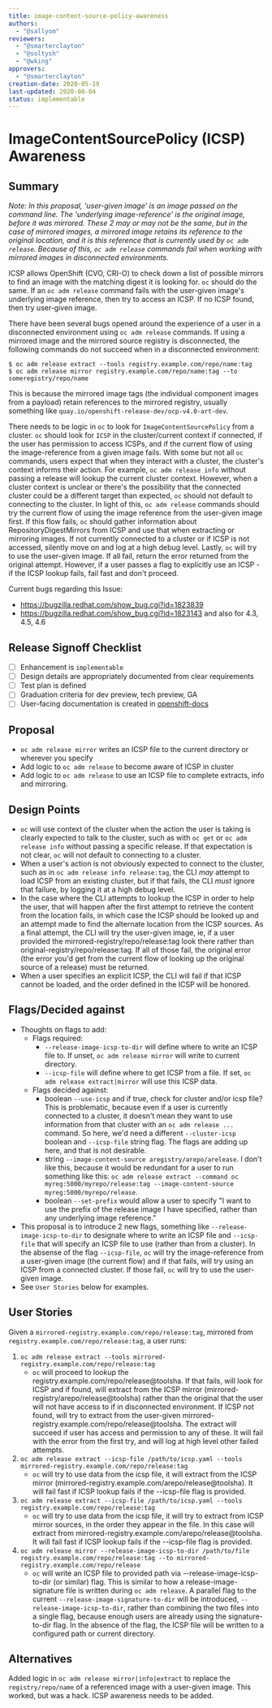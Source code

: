 ```yaml
---
title: image-content-source-policy-awareness
authors:
  - "@sallyom"
reviewers:
  - "@smarterclayton"
  - "@soltysh"
  - "@wking"
approvers:
  - "@smarterclayton"
creation-date: 2020-05-19
last-updated: 2020-08-04
status: implementable
---
```


# ImageContentSourcePolicy (ICSP) Awareness

## Summary

_Note: In this proposal, 'user-given image' is an image passed on the command line.  The 'underlying image-reference' is the original image, before
it was mirrored.  These 2 may or may not be the same, but in the case of mirrored images, a mirrored image retains its reference to the
original location, and it is this reference that is currently used by `oc adm release`.  Because of this, `oc adm release` commands fail when working with
mirrored images in disconnected environments._

ICSP allows OpenShift (CVO, CRI-O) to check down a list of possible mirrors to find an image with the matching digest it is
looking for.  `oc` should do the same.  If an `oc adm release` command fails with the user-given image's underlying image reference, then try to access an ICSP.
If no ICSP found, then try user-given image.

There have been several bugs opened around the experience of a
user in a disconnected environment using `oc adm release` commands.  If
using a mirrored image and the mirrored source registry is disconnected,
the following commands do not succeed when in a disconnected environment:

```console
$ oc adm release extract --tools registry.example.com/repo/name:tag
$ oc adm release mirror registry.example.com/repo/name:tag --to someregistry/repo/name
```

This is because the mirrored image tags (the individual component images from a payload)
retain references to the mirrored registry, usually something like
`quay.io/openshift-release-dev/ocp-v4.0-art-dev`.

There needs to be logic in `oc` to look for `ImageContentSourcePolicy` from a cluster.
`oc` should look for `ICSP` in the cluster/current context if connected, if the user has permission to
access ICSPs, and if the current flow of using the image-reference from a given image fails.
With some but not all `oc` commands, users expect that when they interact with a cluster, the cluster's context informs their action.
For example, `oc adm release info` without passing a release will lookup the current cluster context.  However, when a cluster context is unclear
or there's the possibility that the connected cluster could be a different target than expected, `oc` should not default to connecting to
the cluster.  In light of this, `oc adm release` commands should try the current flow of using the image reference from the user-given image first.
If this flow fails, `oc` should gather information about RepositoryDigestMirrors from ICSP and use that
when extracting or mirroring images.  If not currently connected to a cluster or if ICSP is not accessed, silently move on and log at a high debug level.
Lastly, `oc` will try to use the user-given image.  If all fail, return the error returned from the original attempt.
However, if a user passes a flag to explicitly use an ICSP - if the ICSP lookup fails, fail fast and don't proceed.

Current bugs regarding this Issue:
* https://bugzilla.redhat.com/show_bug.cgi?id=1823839
* https://bugzilla.redhat.com/show_bug.cgi?id=1823143 and also for 4.3, 4.5, 4.6


## Release Signoff Checklist

- [ ] Enhancement is `implementable`
- [ ] Design details are appropriately documented from clear requirements
- [ ] Test plan is defined
- [ ] Graduation criteria for dev preview, tech preview, GA
- [ ] User-facing documentation is created in [openshift-docs](https://github.com/openshift/openshift-docs/)

## Proposal

* `oc adm release mirror` writes an ICSP file to the current directory or wherever you specify
* Add logic to `oc adm release` to become aware of ICSP in cluster
* Add logic to `oc adm release` to use an ICSP file to complete extracts, info and mirroring.

## Design Points

* `oc` will use context of the cluster when the action the user is taking is clearly expected to talk to the cluster, such as with `oc get` or
`oc adm release info` without passing a specific release.  If that expectation is not clear, `oc` will not default to connecting to a cluster.
* When a user's action is not obviously expected to connect to the cluster, such as in `oc adm release info release:tag`, the CLI _may_ attempt to load
ICSP from an existing cluster, but if that fails, the CLI _must_ ignore that failure, by logging it at a high debug level.
* In the case where the CLI attempts to lookup the ICSP in order to help the user, that will happen after the first attempt to retrieve the content from the
location fails, in which case the ICSP should be looked up and an attempt made to find the alternate location from the ICSP sources.  As a final attempt, the
CLI will try the user-given image, ie, if a user provided the mirrored-registry/repo/release:tag look there rather than original-registry/repo/release:tag.
If all of those fail, the original error (the error you'd get from the current flow of looking up the original source of a release) must be returned.
* When a user specifies an explicit ICSP, the CLI will fail if that ICSP cannot be loaded, and the order defined in the ICSP will be honored.

## Flags/Decided against

* Thoughts on flags to add:
  * Flags required:
    * `--release-image-icsp-to-dir` will define where to write an ICSP file to.  If unset, `oc adm release mirror` will write to current directory.
    * `--icsp-file` will define where to get ICSP from a file.  If set, `oc adm release extract|mirror` will use this ICSP data.
  * Flags decided against:
    * boolean `--use-icsp` and if true, check for cluster and/or icsp file?  This is problematic, because even if a user is currently connected to a
      cluster, it doesn't mean they want to use information from that cluster with an `oc adm release ...` command.
      So here, we'd need a different `--cluster-icsp` boolean and `--icsp-file` string flag.  The flags are adding up here, and that is not desirable.
    * string `--image-content-source aregistry/arepo/arelease`. I don't like this, because it would be redundant for a user to run something like this:
      `oc adm release extract --command oc myreg:5000/myrepo/release:tag --image-content-source myreg:5000/myrepo/release`.
    * boolean `--set-prefix` would allow a user to specify "I want to use the prefix of the release image I have specified,
      rather than any underlying image reference."
* This proposal is to introduce 2 new flags, something like `--release-image-icsp-to-dir` to designate where to write an ICSP file and `--icsp-file` that will specify
an ICSP file to use (rather than from a cluster).  In the absense of the flag `--icsp-file`, `oc` will try the image-reference from a user-given image
(the current flow) and if that fails, will try using an ICSP from a connected cluster.  If those fail, `oc` will try to use the user-given image.
* See `User Stories` below for examples.

## User Stories

Given a `mirrored-registry.example.com/repo/release:tag`, mirrored from `registry.example.com/repo/release:tag`, a user runs:

1. `oc adm release extract --tools mirrored-registry.example.com/repo/release:tag`
    * `oc` will proceed to lookup the registry.example.com/repo/release@toolsha.  If that fails, will look for ICSP and if found, will extract from the
    ICSP mirror (mirrored-registry/arepo/release@toolsha) rather than the original that the user will not have access to if in disconnected environment.
    If ICSP not found, will try to extract from the user-given mirrored-registry.example.com/repo/release@toolsha. The extract will succeed if user has
    access and permission to any of these.  It will fail with the error from the first try, and will log at high level other failed attempts.
2. `oc adm release extract --icsp-file /path/to/icsp.yaml --tools mirrored-registry.example.com/repo/release:tag`
    * `oc` will try to use data from the icsp file, it will extract from the ICSP mirror (mirrored-registry.example.com/arepo/release@toolsha).
    It will fail fast if ICSP lookup fails if the --icsp-file flag is provided.
3. `oc adm release extract --icsp-file /path/to/icsp.yaml --tools registry.example.com/repo/release:tag`
    * `oc` will try to use data from the icsp file, it will try to extract from ICSP mirror sources, in the order they appear in the file.
    In this case will extract from mirrored-registry.example.com/arepo/release@toolsha.
    It will fail fast if ICSP lookup fails if the --icsp-file flag is provided.
3. `oc adm release mirror --release-image-icsp-to-dir /path/to/file registry.example.com/repo/release:tag --to mirrored-registry.example.com/repo/release`
    * `oc` will write an ICSP file to provided path via --release-image-icsp-to-dir (or similar) flag.  This is similar to how a release-image-signature file is written
    during `oc adm release`.  A parallel flag to the current `--release-image-signature-to-dir` will be introduced, `--release-image-icsp-to-dir`, rather than combining
    the two files into a single flag, because enough users are already using the signature-to-dir flag.
    In the absence of the flag, the ICSP file will be written to a configured path or current directory.

## Alternatives

Added logic in `oc adm release mirror|info|extract` to replace the `registry/repo/name` of a referenced image with a user-given image.  This
worked, but was a hack.  ICSP awareness needs to be added.
